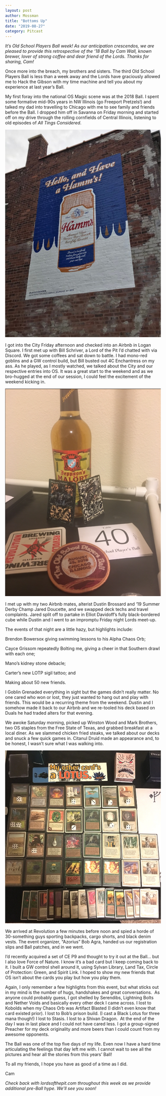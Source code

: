 ```yaml
---
layout: post
author: Mossman
title: "Bottoms Up"
date: "2019-08-27"
category: Pitcast
---
```


*It’s Old School Players Ball week! As our anticipation crescendos, we are pleased to provide this retrospective of the ‘18 Ball by Cam Wall, known brewer, lover of strong coffee and dear friend of the Lords. Thanks for sharing, Cam!*

Once more into the breach, my brothers and sisters. The third Old School Players Ball is less than a week away and the Lords have graciously allowed me to Hack the Gibson with my time machine and tell you about my experience at last year’s Ball.

My first foray into the national OS Magic scene was at the 2018 Ball. I spent some formative mid-90s years in NW Illinois (go Freeport Pretzels!) and talked my dad into travelling to Chicago with me to see family and friends before the Ball. I dropped him off in Savanna on Friday morning and started off on my drive through the rolling cornfields of Central Illinois, listening to old episodes of _All Tings Considered_. 

![*City Scene*](/assets/images/2019/08/hamms.jpg)

I got into the City Friday afternoon and checked into an Airbnb in Logan Square. I first met up with Bill Schriver, a Lord of the Pit I’d chatted with via Discord. We got some coffees and sat down to battle. I had mono-red goblins and a GW control build, but Bill busted out 4C Enchantress on my ass. As he played, as I mostly watched, we talked about the City and our respective entries into OS. It was a great start to the weekend and as we bro-hugged at the end of our session, I could feel the excitement of the weekend kicking in. 

![*Loots*](/assets/images/2019/08/loots.png)

I met up with my two Airbnb mates, alterist Dustin Brossard and ‘19 Summer Derby Champ Jared Doucette, and we swapped deck techs and travel complaints. Jared split off to partake in Elliot Davidoff’s fully black-bordered cube while Dustin and I went to an impromptu Friday night Lords meet-up.

The events of that night are a little hazy, but highlights include:

Brendon Bowersox giving swimming lessons to his Alpha Chaos Orb;

Cayce Grissom repeatedly Bolting me, giving a cheer in that Southern drawl with each one;

Mano’s kidney stone debacle;

Carter’s new LOTP sigil tattoo; and

Making about 50 new friends.

I Goblin Grenaded everything in sight but the games didn’t really matter. No one cared who won or lost, they just wanted to hang out and play with friends. This would be a recurring theme from the weekend. Dustin and I somehow made it back to our Airbnb and we re-tooled his deck based on Duals he had traded alters for that evening.

We awoke Saturday morning, picked up Winston Wood and Mark Brothers, two OS staples from the Free State of Texas, and grabbed breakfast at a local diner. As we slammed chicken fried steaks, we talked about our decks and snuck a few quick games in. Citanul Druid made an appearance and, to be honest, I wasn’t sure what I was walking into.

![*Spirit Force, #1 in my heart*](/assets/images/2019/08/spiritforce-1.jpg)

We arrived at Revolution a few minutes before noon and spied a horde of 30-something guys sporting backpacks, cargo shorts, and black denim vests. The event organizer, “Azorius” Bob Agra, handed us our registration slips and Ball patches, and in we went. 

I’d recently acquired a set of CE P9 and thought to try it out at the Ball... but I also love Force of Nature. I know it’s a bad card but I keep coming back to it. I built a GW control shell around it, using Sylvan Library, Land Tax, Circle of Protection: Green, and Spirit Link. I hoped to show my new friends that OS isn’t about the cards you play but how you play them. 

Again, I only remember a few highlights from this event, but what sticks out in my mind is the number of hugs, handshakes and great conversations.  As anyone could probably guess, I got shelled by Serendibs, Lightning Bolts and Nether Voids and basically every other deck I came across. I lost to Kobolds when my Chaos Orb was Artifact Blasted (I didn’t even know that card existed prior). I lost to Bob’s prison build. (I cast a Black Lotus for three mana though!) I lost to Stasis. I lost to a Shivan Dragon.  At the end of the day I was in last place and I could not have cared less. I got a group-signed Preacher for my deck originality and more beers than I could count from my awesome opponents.

The Ball was one of the top five days of my life. Even now I have a hard time articulating the feelings that day left me with. I cannot wait to see all the pictures and hear all the stories from this years’ Ball!

To all my friends, I hope you have as good of a time as I did.

Cam

*Check back with lordsofthepit.com throughout this week as we provide additional pre-Ball hype. We’ll see you soon!*
